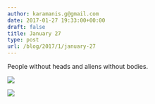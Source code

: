 ```yaml
---
author: karamanis.g@gmail.com
date: 2017-01-27 19:33:00+00:00
draft: false
title: January 27
type: post
url: /blog/2017/1/january-27
---
```


People without heads and aliens without bodies.



  
   ![](https://images.squarespace-cdn.com/content/v1/4f3f61bae4b063b909445965/1485533660681-N98WNC7MD239HVIRY288/ke17ZwdGBToddI8pDm48kNiEM88mrzHRsd1mQ3bxVct7gQa3H78H3Y0txjaiv_0fDoOvxcdMmMKkDsyUqMSsMWxHk725yiiHCCLfrh8O1z4YTzHvnKhyp6Da-NYroOW3ZGjoBKy3azqku80C789l0s0XaMNjCqAzRibjnE_wBlkZ2axuMlPfqFLWy-3Tjp4nKScCHg1XF4aLsQJlo6oYbA/fullsizeoutput_128b.jpeg?format=original)

  

  
   ![](https://images.squarespace-cdn.com/content/v1/4f3f61bae4b063b909445965/1485533661848-GPTATJJSSBB99DPVCBIU/ke17ZwdGBToddI8pDm48kK60W-ob1oA2Fm-j4E_9NQB7gQa3H78H3Y0txjaiv_0fDoOvxcdMmMKkDsyUqMSsMWxHk725yiiHCCLfrh8O1z4YTzHvnKhyp6Da-NYroOW3ZGjoBKy3azqku80C789l0kD6Ec8Uq9YczfrzwR7e2Mh5VMMOxnTbph8FXiclivDQnof69TlCeE0rAhj6HUpXkw/fullsizeoutput_128d.jpeg?format=original)

  


